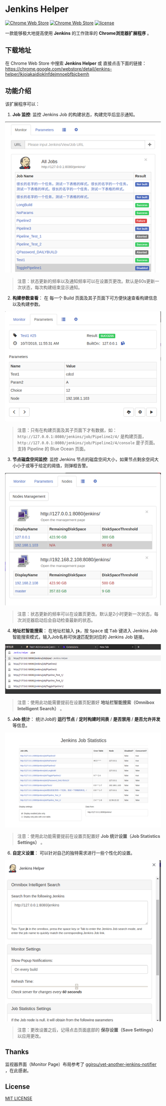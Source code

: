 # Jenkins Helper   

[![Chrome Web Store](https://img.shields.io/chrome-web-store/stars/lkjoiakaidioklnfdejmnoebfbjcbemh.svg)](https://chrome.google.com/webstore/detail/jenkins-helper/lkjoiakaidioklnfdejmnoebfbjcbemh)
[![Chrome Web Store](https://img.shields.io/chrome-web-store/v/lkjoiakaidioklnfdejmnoebfbjcbemh.svg)](https://chrome.google.com/webstore/detail/jenkins-helper/lkjoiakaidioklnfdejmnoebfbjcbemh)
[![license](https://img.shields.io/github/license/liying2008/jenkins-helper.svg)](https://github.com/liying2008/jenkins-helper/blob/master/LICENSE)



一款能够极大地提高使用 **Jenkins** 的工作效率的 **Chrome浏览器扩展程序** 。

## 下载地址

在 Chrome Web Store 中搜索 **Jenkins Helper** 或 直接点击下面的链接：  
https://chrome.google.com/webstore/detail/jenkins-helper/lkjoiakaidioklnfdejmnoebfbjcbemh


## 功能介绍

该扩展程序可以：

1. **Job 监控**: 监控 Jenkins Job 的构建状态，构建完毕后显示通知。

![Monitor](screenshots/monitor.png)

> 注意：状态更新的频率以及通知频率可以在设置页更改。默认是60s更新一次状态，每次构建结束显示通知。


2. **构建参数查看**： 在 每一个 Build 页面及其子页面下可方便快速查看构建信息以及构建参数。

![Parameters](screenshots/params.png)

> 注意：只有在构建页面及其子页面下才有数据，如：`http://127.0.0.1:8080/jenkins/job/Pipeline2/4/` 是构建页面，`http://127.0.0.1:8080/jenkins/job/Pipeline2/4/console` 是子页面。  
> 支持 Pipeline 的 Blue Ocean 页面。


3. **节点磁盘空间监控**: 监控 Jenkins 节点的磁盘空间大小，如果节点剩余空间大小小于或等于给定的阈值，则弹框告警。

![Node Monitor](screenshots/node_monitor.png)

> 注意：状态更新的频率可以在设置页更改。默认是2小时更新一次状态，每次浏览器启动后会自动检查最新的状态。


4. **地址栏智能搜索**： 在地址栏输入 **`jk`**，按 <kbd>Space</kbd> 或 <kbd>Tab</kbd> 键进入 Jenkins Job 智能搜索模式，输入Job名称可快速匹配到对应的 Jenkins Job 链接。

![Omnibox](screenshots/omnibox.png)

> 注意：使用此功能需要提前在设置页配置好 **地址栏智能搜索（Omnibox Intelligent Search）** 。

5. **Job 统计**： 统计Job的 **运行节点** / **定时构建时间表** / **是否禁用** / **是否允许并发** 等信息。

![Job Statistics](screenshots/job_statistics.png)

> 注意：使用此功能需要提前在设置页配置好 **Job 统计设置（Job Statistics Settings）** 。

6. **自定义设置**： 可以针对自己的独特需求进行一些个性化的设置。

![Settings](screenshots/settings.png)

> 注意：更改设置之后，记得点击页面底部的 **保存设置（Save Settings）** 以应用更改。


## Thanks

监视器界面（Monitor Page）布局参考了 [ggirou/yet-another-jenkins-notifier](https://github.com/ggirou/yet-another-jenkins-notifier) ，在此感谢。


## License

[MIT LICENSE](LICENSE)